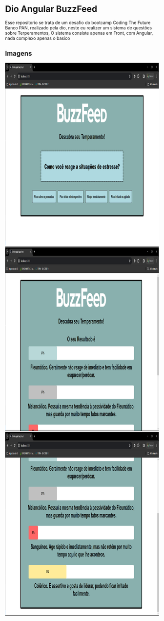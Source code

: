 # Dio Angular BuzzFeed

Esse repositorio se trata de um desafio do bootcamp Coding The Future Banco PAN,
realizado pela dio, neste eu realizer um sistema de questões sobre Terperamentos,
O sistema consiste apenas em Front, com Angular, nada complexo apenas o basico

## Imagens

<img src="/src/assets/imgs/Captura de tela 2023-12-16 172409.png" alt="Imagem" width="900" height="600">
<img src="/src/assets/imgs/Captura de tela 2023-12-16 172428.png" alt="Imagem" width="900" height="600">
<img src="/src/assets/imgs/Captura de tela 2023-12-16 172436.png" alt="Imagem" width="900" height="600">
